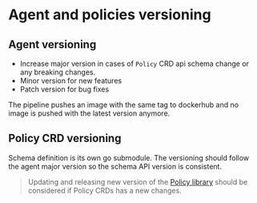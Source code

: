 # Agent and policies versioning

## Agent versioning
- Increase major version in cases of `Policy` CRD api schema change or any breaking changes.
- Minor version for new features
- Patch version for bug fixes

The pipeline pushes an image with the same tag to dockerhub and no image is pushed with the latest version anymore.

## Policy CRD versioning

Schema definition is its own go submodule. The versioning should follow the agent major version so the schema API version is consistent.

> Updating and releasing new version of the [Policy library](https://github.com/weaveworks/policy-library) should be considered if Policy CRDs has a new changes.
